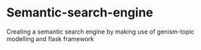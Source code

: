 # Semantic-search-engine
Creating a semantic search engine by making use of genism-topic modelling and flask framework
